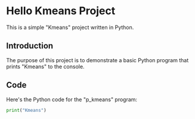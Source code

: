 # Hello Kmeans Project

This is a simple "Kmeans" project written in Python.

## Introduction

The purpose of this project is to demonstrate a basic Python program that prints "Kmeans" to the console.

## Code

Here's the Python code for the "p_kmeans" program:

```python
print("Kmeans")
```
